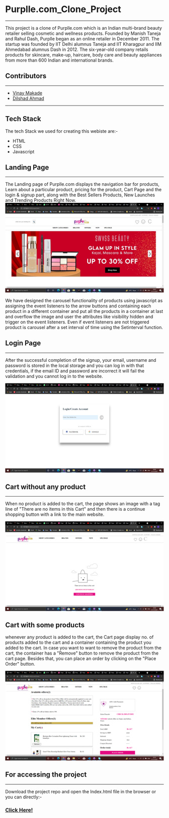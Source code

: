 # Purplle.com_Clone_Project
---
This project is a clone of Purplle.com which is an Indian multi-brand beauty retailer selling cosmetic and wellness products. Founded by Manish Taneja and Rahul Dash, Purplle began as an online retailer in December 2011. The startup was founded by IIT Delhi alumnus Taneja and IIT Kharagpur and IIM Ahmedabad alumnus Dash in 2012. The six-year-old company retails products for skincare, make-up, haircare, body care and beauty appliances from more than 600 Indian and international brands.

## Contributors
----
+ [Vinay Makade](https://github.com/Vinay2603)
+ [Dilshad Ahmad](https://github.com/dilshad09)

----
## Tech Stack

The tech Stack we used for creating this webiste are:-
+ HTML
+ CSS
+ Javascript

## Landing Page
----
The Landing page of Purplle.com displays the navigation bar for products, Learn about a particular product, pricing for the product, Cart Page and the login & signup part, along with the Best Sellers Products, New Launches and Trending Products Right Now.
![landing page](https://github.com/Vinay2603/purple.com/blob/main/img/landing_page1.png  "Logo Title Text 1")

We have designed the carousel functionality of products using javascript as assigning the event listeners to the arrow buttons and containing each product in a different container and put all the products in a container at last and overflow the image and user the attributes like visibility hidden and trigger on the event listeners. Even if event listeners are not triggered product is carousel after a set interval of time using the Setinterval function. 

## Login Page
----
After the successful completion of the signup, your email, username and password is stored in the local storage and you can log in with that credentials, if the email ID and password are incorrect it will fail the validation and you cannot log in to the website.


![landing page](https://github.com/Vinay2603/purple.com/blob/main/img/login_page.png  "Logo Title Text 1")

## Cart  without any product
----
When no product is added to the cart, the page shows an image with a tag line of "There are no items in this Cart" and then there is a continue shopping button with a link to the main website.

![landing page](https://github.com/Vinay2603/purple.com/blob/main/img/cart_no_product.png  "Logo Title Text 1")

## Cart with some products

whenever any product is added to the cart, the Cart page display no. of products added to the cart and a container containing the product you added to the cart. In case you want to want to remove the product from the cart, the container has a "Remove" button to remove the product from the cart page. Besides that, you can place an order by clicking on the "Place Order" button.


![landing page](https://github.com/Vinay2603/purple.com/blob/main/img/cart_with_product.png  "Logo Title Text 1")


## For accessing the project
---
Download the project repo and open the Index.html file in the browser or you can directly:-
### [Click Here!](https://github.com/Vinay2603/purple.com/)
